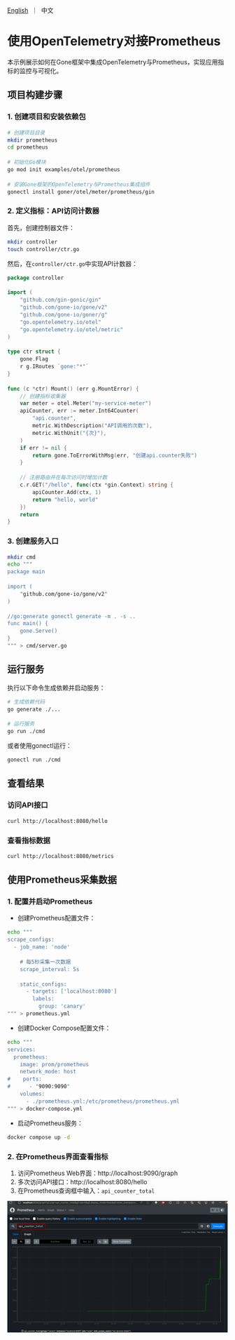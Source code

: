 [//]: # (desc: 使用openTelemetry对接prometheus)

<p>
    <a href="README.md">English</a>&nbsp ｜&nbsp 中文
</p>


# 使用OpenTelemetry对接Prometheus

本示例展示如何在Gone框架中集成OpenTelemetry与Prometheus，实现应用指标的监控与可视化。

## 项目构建步骤

### 1. 创建项目和安装依赖包

```bash
# 创建项目目录
mkdir prometheus
cd prometheus

# 初始化Go模块
go mod init examples/otel/prometheus

# 安装Gone框架的OpenTelemetry与Prometheus集成组件
gonectl install goner/otel/meter/prometheus/gin
```

### 2. 定义指标：API访问计数器

首先，创建控制器文件：

```bash
mkdir controller
touch controller/ctr.go
```

然后，在`controller/ctr.go`中实现API计数器：

```go
package controller

import (
	"github.com/gin-gonic/gin"
	"github.com/gone-io/gone/v2"
	"github.com/gone-io/goner/g"
	"go.opentelemetry.io/otel"
	"go.opentelemetry.io/otel/metric"
)

type ctr struct {
	gone.Flag
	r g.IRoutes `gone:"*"`
}

func (c *ctr) Mount() (err g.MountError) {
	// 创建指标收集器
	var meter = otel.Meter("my-service-meter")
	apiCounter, err := meter.Int64Counter(
		"api.counter",
		metric.WithDescription("API调用的次数"),
		metric.WithUnit("{次}"),
	)
	if err != nil {
		return gone.ToErrorWithMsg(err, "创建api.counter失败")
	}

	// 注册路由并在每次访问时增加计数
	c.r.GET("/hello", func(ctx *gin.Context) string {
		apiCounter.Add(ctx, 1)
		return "hello, world"
	})
	return
}
```

### 3. 创建服务入口

```bash
mkdir cmd
echo """
package main

import (
	"github.com/gone-io/gone/v2"
)

//go:generate gonectl generate -m . -s ..
func main() {
	gone.Serve()
}
""" > cmd/server.go
```

## 运行服务

执行以下命令生成依赖并启动服务：

```bash
# 生成依赖代码
go generate ./...

# 运行服务
go run ./cmd
```

或者使用gonectl运行：

```bash
gonectl run ./cmd
```

## 查看结果

### 访问API接口

```bash
curl http://localhost:8080/hello
```

### 查看指标数据

```bash
curl http://localhost:8080/metrics
```

## 使用Prometheus采集数据

### 1. 配置并启动Prometheus

- 创建Prometheus配置文件：

```bash
echo """
scrape_configs:
  - job_name: 'node'

    # 每5秒采集一次数据
    scrape_interval: 5s

    static_configs:
      - targets: ['localhost:8080']
        labels:
          group: 'canary'
""" > prometheus.yml
```

- 创建Docker Compose配置文件：

```bash
echo """
services:
  prometheus:
    image: prom/prometheus
    network_mode: host
#    ports:
#      - "9090:9090"
    volumes:
      - ./prometheus.yml:/etc/prometheus/prometheus.yml
""" > docker-compose.yml
```

- 启动Prometheus服务：

```bash
docker compose up -d
```

### 2. 在Prometheus界面查看指标

1. 访问Prometheus Web界面：http://localhost:9090/graph
2. 多次访问API接口：http://localhost:8080/hello
3. 在Prometheus查询框中输入：`api_counter_total`

![Prometheus指标查询结果](screenshot.png)